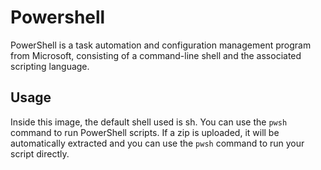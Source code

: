 # Powershell

PowerShell is a task automation and configuration management program from Microsoft,
consisting of a command-line shell and the associated scripting language.

## Usage

Inside this image, the default shell used is sh. You can use the `pwsh` command to run PowerShell scripts.
If a zip is uploaded, it will be automatically extracted and you can use the `pwsh` command to run your script directly.
